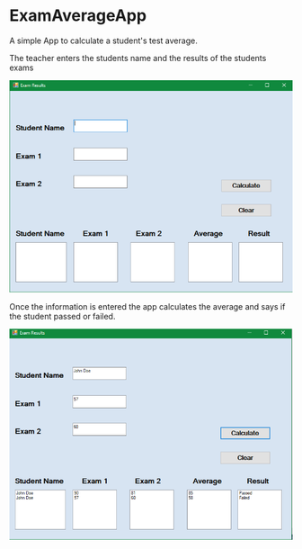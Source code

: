 # ExamAverageApp
A simple App to calculate a student's test average.

The teacher enters the students name and the results of the students exams

![](ExamAverageApp.jpg)





Once the information is entered the app calculates the average and says if the student passed or failed.

![](ExamAverageAppTest.jpg)
